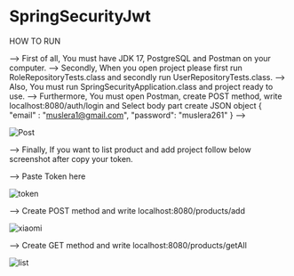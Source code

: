 # SpringSecurityJwt

HOW TO RUN

--> First of all, You must have JDK 17, PostgreSQL and Postman on your computer.
--> Secondly, When you open project please first run RoleRepositoryTests.class and secondly run UserRepositoryTests.class.
--> Also, You must run SpringSecurityApplication.class and project ready to use. 
--> Furthermore, You must open Postman, create POST method, write localhost:8080/auth/login and Select body part create JSON object 
     {
      "email" : "muslera1@gmail.com",
      "password": "muslera261"
     }
--> 

![Post](https://user-images.githubusercontent.com/73158508/178813258-29b935a2-8e4a-4806-b143-3cc6482d225c.PNG)

--> Finally, If you want to list product and add project follow below screenshot after copy your token.

--> Paste Token here

![token](https://user-images.githubusercontent.com/73158508/178812880-b43fe792-04c7-4a0b-9c6a-d5a1b764ad89.PNG)

--> Create POST method and write localhost:8080/products/add

![xiaomi](https://user-images.githubusercontent.com/73158508/178812905-5b22c96d-debf-4473-acc2-e6384850b2e0.PNG)

--> Create GET method and write localhost:8080/products/getAll

![list](https://user-images.githubusercontent.com/73158508/178812921-050f5e6e-6d2a-464a-9063-bf636feccf21.PNG)
